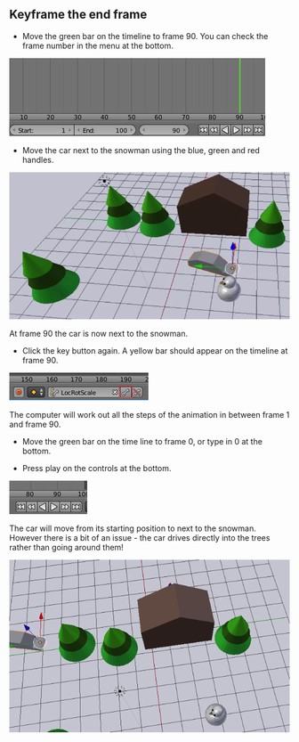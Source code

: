 ## Keyframe the end frame

+ Move the green bar on the timeline to frame 90. You can check the frame number in the menu at the bottom.

![Frame 90](images/blender-frame-90.png)

+ Move the car next to the snowman using the blue, green and red handles.

![Move next to snowman](images/blender-car-nexto-snowman.png)

At frame 90 the car is now next to the snowman.

+ Click the key button again. A yellow bar should appear on the timeline at frame 90.

![Key button](images/small-key.png)

The computer will work out all the steps of the animation in between frame 1 and frame 90.

+ Move the green bar on the time line to frame 0, or type in 0 at the bottom.

+ Press play on the controls at the bottom.

![Press play](images/blender-play.png)

The car will move from its starting position to next to the snowman. However there is a bit of an issue - the car drives directly into the trees rather than going around them!

![Car drives through trees](images/drive-through-trees.gif)
